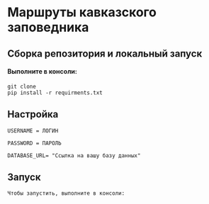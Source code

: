 # Маршруты кавказского заповедника


## Сборка репозитория и локальный запуск
#### Выполните в консоли:
~~~
git clone
pip install -r requirments.txt
~~~
## Настройка
~~~
USERNAME = ЛОГИН

PASSWORD = ПАРОЛЬ

DATABASE_URL= "Ссылка на вашу базу данных"
~~~
## Запуск
~~~
Чтобы запустить, выполните в консоли:
~~~